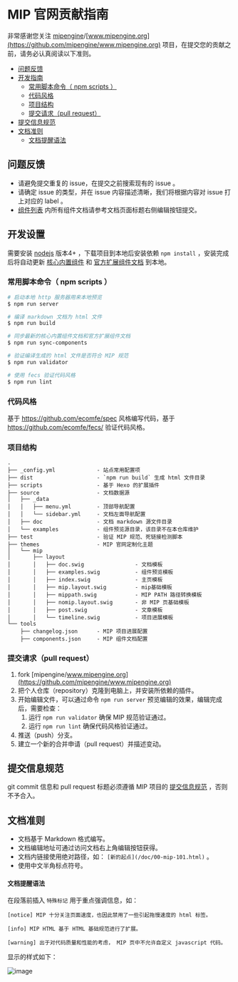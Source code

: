 # MIP 官网贡献指南

非常感谢您关注 [mipengine](#mipengine)/[www.mipengine.org](https://github.com/mipengine/www.mipengine.org) 项目，在提交您的贡献之前，请务必认真阅读以下准则。

- [问题反馈](#issue)
- [开发指南](#develop)
    - [常用脚本命令（ npm scripts ）](#npm-scripts)
    - [代码风格](#code-spec)
    - [项目结构](#dir-spec)
    - [提交请求（pull request）](#pull-request)
- [提交信息规范](#commit-message-spec)
- [文档准则](#docs-spec)
    - [文档提醒语法](#docs-tips)

<a id="issue"></a>
## 问题反馈

- 请避免提交重复的 issue，在提交之前搜索现有的 issue 。
- 请确定 issue 的类型，并在 issue 内容描述清晰，我们将根据内容对 issue 打上对应的 label 。
- [组件列表](https://www.mipengine.org/doc/3-widget/10-widgets.html) 内所有组件文档请参考文档页面标题右侧编辑按钮提交。

<a id="develop"></a>
## 开发设置

需要安装 [nodejs](https://nodejs.org/) 版本4+ ，下载项目到本地后安装依赖 `npm install` ，安装完成后将自动更新 [核心内置组件](https://github.com/mipengine/mip/tree/master/src/components) 和 [官方扩展组件文档](https://github.com/mipengine/mip-extensions) 到本地。

<a id="npm-scripts"></a>
### 常用脚本命令（ npm scripts ）

``` bash
# 启动本地 http 服务器用来本地预览
$ npm run server

# 编译 markdown 文档为 html 文件
$ npm run build

# 同步最新的核心内置组件文档和官方扩展组件文档
$ npm run sync-components

# 验证编译生成的 html 文件是否符合 MIP 规范
$ npm run validator

# 使用 fecs 验证代码风格
$ npm run lint
```

<a id="code-spec"></a>
### 代码风格

基于 <https://github.com/ecomfe/spec> 风格编写代码，基于 <https://github.com/ecomfe/fecs/> 验证代码风格。

<a id="dir-spec"></a>
### 项目结构

```
.
├── _config.yml             - 站点常用配置项
├── dist                    - `npm run build` 生成 html 文件目录
├── scripts                 - 基于 Hexo 的扩展插件
├── source                  - 文档数据源
│   ├── _data
│   │   ├── menu.yml        - 顶部导航配置
│   │   └── sidebar.yml     - 文档左面导航配置
│   ├── doc                 - 文档 markdown 源文件目录
│   └── examples            - 组件预览源目录，该目录不在本仓库维护
├── test                    - 验证 MIP 规范、死链接检测脚本
├── themes                  - MIP 官网定制化主题
│   └── mip
│       ├── layout
│       │   ├── doc.swig                - 文档模板
│       │   ├── examples.swig           - 组件预览模板
│       │   ├── index.swig              - 主页模板
│       │   ├── mip.layout.swig         - mip基础模板
│       │   ├── mippath.swig            - MIP PATH 路径转换模板
│       │   ├── nomip.layout.swig       - 非 MIP 页基础模板
│       │   ├── post.swig               - 文章模板
│       │   └── timeline.swig           - 项目进展模板
└── tools
    ├── changelog.json      - MIP 项目进展配置
    ├── components.json     - MIP 组件文档配置
```

<a id="pull-request"></a>
### 提交请求（pull request）

1. fork [mipengine/www.mipengine.org](https://github.com/mipengine/www.mipengine.org)
1. 把个人仓库（repository）克隆到电脑上，并安装所依赖的插件。
1. 开始编辑文件，可以通过命令 `npm run server` 预览编辑的效果，编辑完成后，需要检查：
    1. 运行 `npm run validator` 确保 MIP 规范验证通过。
    2. 运行 `npm run lint` 确保代码风格验证通过。
1. 推送（push）分支。
1. 建立一个新的合并申请（pull request）并描述变动。

<a id="commit-message-spec"></a>
## 提交信息规范

git commit 信息和 pull request 标题必须遵循 MIP 项目的 [提交信息规范](https://github.com/mipengine/spec/blob/master/docs/commit-message-spec.md) ，否则不予合入。

<a id="docs-spec"></a>
## 文档准则

- 文档基于 Markdown 格式编写。
- 文档编辑地址可通过访问文档右上角编辑按钮获得。
- 文档内链接使用绝对路径，如： `[新的起点](/doc/00-mip-101.html)` 。
- 使用中文半角标点符号。

<a id="docs-tips"></a>
#### 文档提醒语法

在段落前插入 `特殊标记` 用于重点强调信息，如：

```
[notice] MIP 十分关注页面速度，也因此禁用了一些引起拖慢速度的 html 标签。

[info] MIP HTML 基于 HTML 基础规范进行了扩展。

[warning] 出于对代码质量和性能的考虑， MIP 页中不允许自定义 javascript 代码。
```

显示的样式如下：

![image](https://user-images.githubusercontent.com/3872051/32155586-25267f66-bd73-11e7-8c3e-dc862e4aa530.png)
